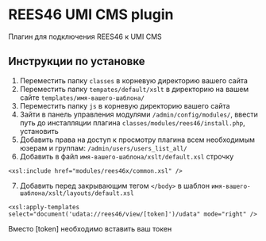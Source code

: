 REES46 UMI CMS plugin
==========
Плагин для подключения REES46 к UMI CMS

Инструкции по установке
----------
1. Переместить папку ```classes``` в корневую директорию вашего сайта
2. Переместить папку ```tempates/default/xslt``` в директорию на вашем сайте ```templates/имя-вашего-шаблона/```
3. Переместить папку ```js``` в корневую директорию вашего сайта
4. Зайти в панель управления модулями ```/admin/config/modules/```, ввести путь до инсталляции плагина ```classes/modules/rees46/install.php```, установить
5. Добавить права на доступ к просмотру плагина всем необходимым юзерам и группам: ```/admin/users/users_list_all/```
6. Добавить в файл ```имя-вашего-шаблона/xslt/default.xsl``` строчку
```
<xsl:include href="modules/rees46x/common.xsl" />
```
7. Добавить перед закрывающим тегом ```</body>``` в шаблон ```имя-вашего-шаблона/xslt/layouts/default.xsl```
```
<xsl:apply-templates select="document('udata://rees46/view/[token]')/udata" mode="right" />
```

Вместо [token] необходимо вставить ваш токен

